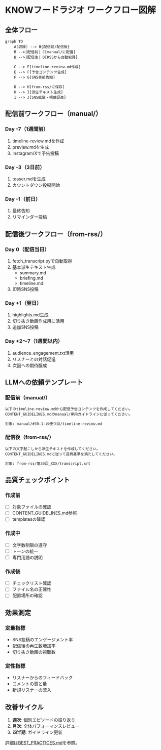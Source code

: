 # KNOWフードラジオ ワークフロー図解

## 全体フロー

```mermaid
graph TD
    A[収録] --> B{配信前/配信後}
    B -->|配信前| C[manual/に配置]
    B -->|配信後| D[RSSから自動取得]
    
    C --> E[timeline-review.md作成]
    E --> F[予告コンテンツ生成]
    F --> G[SNS事前告知]
    
    D --> H[from-rss/に保存]
    H --> I[派生テキスト生成]
    I --> J[SNS拡散・視聴促進]
```

## 配信前ワークフロー（manual/）

### Day -7（1週間前）
1. timeline-review.mdを作成
2. preview.mdを生成
3. Instagram/Xで予告投稿

### Day -3（3日前）
1. teaser.mdを生成
2. カウントダウン投稿開始

### Day -1（前日）
1. 最終告知
2. リマインダー投稿

## 配信後ワークフロー（from-rss/）

### Day 0（配信当日）
1. fetch_transcript.pyで自動取得
2. 基本派生テキスト生成
   - summary.md
   - briefing.md
   - timeline.md
3. 即時SNS投稿

### Day +1（翌日）
1. highlights.md生成
2. 切り抜き動画作成用に活用
3. 追加SNS投稿

### Day +2〜7（1週間以内）
1. audience_engagement.txt活用
2. リスナーとの対話促進
3. 次回への期待醸成

## LLMへの依頼テンプレート

### 配信前（manual/）
```
以下のtimeline-review.mdから配信予告コンテンツを作成してください。
CONTENT_GUIDELINES.mdのmanual/専用ガイドラインに従ってください。

対象: manual/#30.1-お便り回/timeline-review.md
```

### 配信後（from-rss/）
```
以下の文字起こしから派生テキストを作成してください。
CONTENT_GUIDELINES.mdに従って品質基準を満たしてください。

対象: from-rss/第30回_XXX/transcript.srt
```

## 品質チェックポイント

### 作成前
- [ ] 対象ファイルの確認
- [ ] CONTENT_GUIDELINES.md参照
- [ ] templatesの確認

### 作成中
- [ ] 文字数制限の遵守
- [ ] トーンの統一
- [ ] 専門用語の説明

### 作成後
- [ ] チェックリスト確認
- [ ] ファイル名の正確性
- [ ] 配置場所の確認

## 効果測定

### 定量指標
- SNS投稿のエンゲージメント率
- 配信後の再生数増加率
- 切り抜き動画の視聴数

### 定性指標
- リスナーからのフィードバック
- コメントの質と量
- 新規リスナーの流入

## 改善サイクル

1. **週次**: 個別エピソードの振り返り
2. **月次**: 全体パフォーマンスレビュー
3. **四半期**: ガイドライン更新

詳細は[BEST_PRACTICES.md](BEST_PRACTICES.md)を参照。